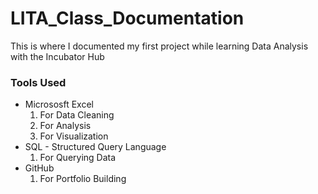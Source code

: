 # LITA_Class_Documentation
This is where I documented my first project while learning Data Analysis with the Incubator Hub

### Tools Used
- Micrososft Excel 
  1. For Data Cleaning
  2. For Analysis
  3. For Visualization
- SQL - Structured Query Language
  1. For Querying Data
- GitHub 
  1. For Portfolio Building
